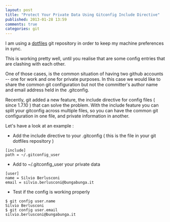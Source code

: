 ```yaml
---
layout: post
title: "Protect Your Private Data Using Gitconfig Include Directive"
published: 2013-01-28 13:59
comments: true
categories: git
---
```


I am using a [dotfiles](https://github.com/basetta/dotfiles) git repository in order to keep my machine preferences in sync.

This is working pretty well, until you realise that are some config entries that are clashing with each other.

One of those cases, is the common situation  of having two github accounts -- one for work and one for private purposes. In this case we would like to share the common git configuration but not the committer's author name and email address held in the .gitconfig.

Recently, git added a new feature, the include directive for config files ( since 1.7.10 ) that can solve the problem.
With the include feature you can split your gitconfig across multiple files, so you can have the common git configuration in one file, and private information in another.

Let's have a look at an example :

* Add the include directive to your .gitconfig ( this is the file in your git dotfiles repository )

~~~~~~~~~~~~~~~~~~~~~~~~~~
[include]
path = ~/.gitconfig_user
~~~~~~~~~~~~~~~~~~~~~~~~~~

* Add to ~/.gitconfig_user your private data

~~~~~~~~~~~~~~~~~~~~~~~~~~
[user]
name = Silvio Berlusconi
email = silvio.berlusconi@bungabunga.it
~~~~~~~~~~~~~~~~~~~~~~~~~~

* Test if the config is working properly

~~~~~~~~~~~~~~~~~~~~~~~~~~
$ git config user.name
Silvio Berlusconi
$ git config user.email
silvio.berlusconi@bungabunga.it
~~~~~~~~~~~~~~~~~~~~~~~~~~



